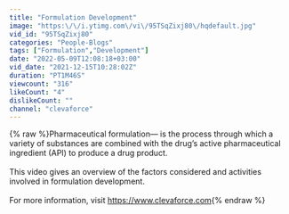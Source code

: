 ```yaml
---
title: "Formulation Development"
image: "https:\/\/i.ytimg.com\/vi\/95TSqZixj80\/hqdefault.jpg"
vid_id: "95TSqZixj80"
categories: "People-Blogs"
tags: ["Formulation","Development"]
date: "2022-05-09T12:08:18+03:00"
vid_date: "2021-12-15T10:28:02Z"
duration: "PT1M46S"
viewcount: "316"
likeCount: "4"
dislikeCount: ""
channel: "clevaforce"
---
```

{% raw %}Pharmaceutical formulation— is the process through which a variety of substances are combined with the drug’s active pharmaceutical ingredient (API)  to produce a drug product.<br /><br />This video gives an overview of the factors considered and activities involved in formulation development.<br /><br />For more information, visit <a rel="nofollow" target="blank" href="https://www.clevaforce.com">https://www.clevaforce.com</a>{% endraw %}
